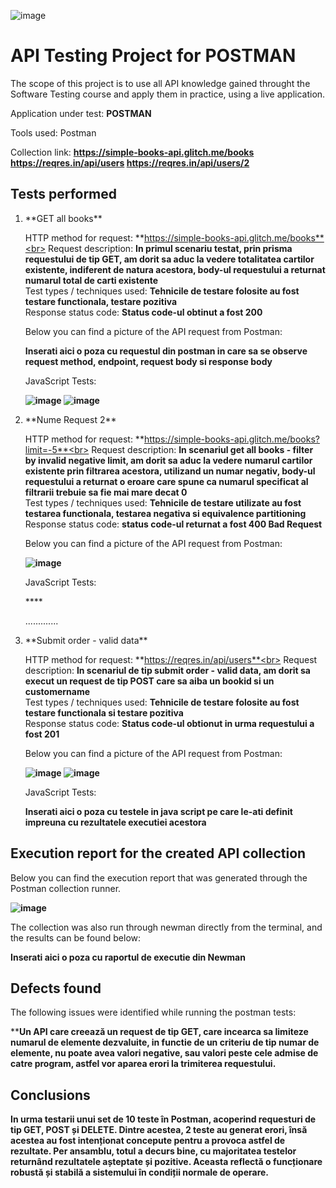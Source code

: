 ![image](https://github.com/user-attachments/assets/6d6c79db-407d-48bf-b22c-f2f08c6042b3)<h1>API Testing Project for **POSTMAN**</h1>

The scope of this project is to use all  API knowledge gained throught the Software Testing course and apply them in practice, using a live application.

Application under test: **POSTMAN**

Tools used: Postman

Collection link: **https://simple-books-api.glitch.me/books https://reqres.in/api/users https://reqres.in/api/users/2**

<h2>Tests performed</h2>

<ol>
<li>**GET all books**</li>

HTTP method for request: **https://simple-books-api.glitch.me/books**<br>
Request description: **In primul scenariu testat, prin prisma requestului de tip GET, am dorit sa aduc la vedere totalitatea cartilor existente, indiferent de natura acestora, body-ul requestului a returnat numarul total de carti existente**<br>
Test types / techniques used: **Tehnicile de testare folosite au fost testare functionala, testare pozitiva**<br>
Response status code: **Status code-ul obtinut a fost 200**<br>

Below you can find a picture of the API request from Postman:<br>

**Inserati aici o poza cu requestul din postman in care sa se observe request method, endpoint, request body si response body**<br>

JavaScript Tests:

**![image](https://github.com/user-attachments/assets/e4ebb921-31d5-4afb-a010-250134ad4bf9) ![image](https://github.com/user-attachments/assets/1d36a5ef-3a88-47cf-a775-836f2fa76d0a)**<br>


<li>**Nume Request 2**</li>

HTTP method for request: **https://simple-books-api.glitch.me/books?limit=-5**<br>
Request description: **In scenariul get all books - filter by invalid negative limit, am dorit sa aduc la vedere numarul cartilor existente prin filtrarea acestora, utilizand un numar negativ, body-ul requestului a returnat o eroare care spune ca numarul specificat al filtrarii trebuie sa fie mai mare decat 0**<br>
Test types / techniques used: **Tehnicile de testare utilizate au fost testarea functionala, testarea negativa si equivalence partitioning**<br>
Response status code: **status code-ul returnat a fost 400 Bad Request**<br>

Below you can find a picture of the API request from Postman:<br>

**![image](https://github.com/user-attachments/assets/28925c9b-0096-4dbb-92b2-7090a8b6d5d3)**<br>

JavaScript Tests:

****<br>

.............

<li>**Submit order - valid data**</li>

HTTP method for request: **https://reqres.in/api/users**<br>
Request description: **In scenariul de tip submit order - valid data, am dorit sa execut un request de tip POST care sa aiba un bookid si un customername**<br>
Test types / techniques used: **Tehnicile de testare folosite au fost testare functionala si testare pozitiva**<br>
Response status code: **Status code-ul obtionut in urma requestului a fost 201**<br>

Below you can find a picture of the API request from Postman:<br>

**![image](https://github.com/user-attachments/assets/69582df4-c9fa-421f-8125-21d62a7e0f62) ![image](https://github.com/user-attachments/assets/156ad086-b858-4f80-beef-822baa34b8aa)**<br>

JavaScript Tests:

**Inserati aici o poza cu testele in java script pe care le-ati definit impreuna cu rezultatele executiei acestora**<br>

</ol>

<h2>Execution report for the created API collection </h2>

Below you can find the execution report that was generated through the Postman collection runner. <br>

**![image](https://github.com/user-attachments/assets/3a07a8ba-3155-4d23-b8c7-51d7d6801512)**<br>

The collection was also run through newman directly from the terminal, and the results can be found below:<br>

**Inserati aici o poza cu raportul de executie din Newman**<br>

<h2>Defects found</h2>

The following issues were identified while running the postman tests:<br>

****Un API care creează un request de tip GET, care incearca sa limiteze numarul de elemente dezvaluite, in functie de un criteriu de tip numar de elemente, nu poate avea valori negative, sau valori peste cele admise de catre program, astfel vor aparea erori la trimiterea requestului.**

<h2>Conclusions</h2>

**In urma testarii unui set de 10 teste în Postman, acoperind requesturi de tip GET, POST și DELETE. Dintre acestea, 2 teste au generat erori, însă acestea au fost intenționat concepute pentru a provoca astfel de rezultate.
Per ansamblu, totul a decurs bine, cu majoritatea testelor returnând rezultatele așteptate și pozitive. Aceasta reflectă o funcționare robustă și stabilă a sistemului în condiții normale de operare.**



